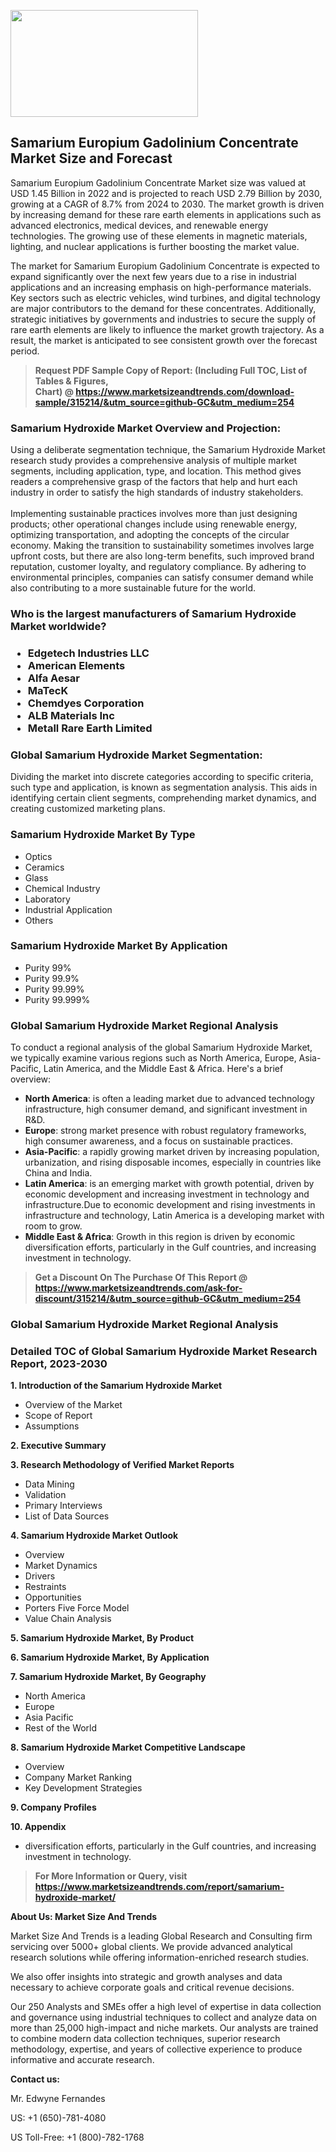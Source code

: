 <p><img class="alignnone size-medium wp-image-20088" src="https://ffe5etoiles.com/wp-content/uploads/2024/12/MST1-300x171.png" alt="" width="300" height="171" /></p><h2>Samarium Europium Gadolinium Concentrate Market Size and Forecast</h2><p>Samarium Europium Gadolinium Concentrate Market size was valued at USD 1.45 Billion in 2022 and is projected to reach USD 2.79 Billion by 2030, growing at a CAGR of 8.7% from 2024 to 2030. The market growth is driven by increasing demand for these rare earth elements in applications such as advanced electronics, medical devices, and renewable energy technologies. The growing use of these elements in magnetic materials, lighting, and nuclear applications is further boosting the market value.</p><p>The market for Samarium Europium Gadolinium Concentrate is expected to expand significantly over the next few years due to a rise in industrial applications and an increasing emphasis on high-performance materials. Key sectors such as electric vehicles, wind turbines, and digital technology are major contributors to the demand for these concentrates. Additionally, strategic initiatives by governments and industries to secure the supply of rare earth elements are likely to influence the market growth trajectory. As a result, the market is anticipated to see consistent growth over the forecast period.</p></p><blockquote id="" class=""><strong>Request PDF Sample Copy of Report: (Including Full TOC, List of Tables &amp; Figures, Chart)&nbsp;@&nbsp;<strong><a href="https://www.marketsizeandtrends.com/download-sample/315214/&utm_source=github-GC&utm_medium=254" target="_blank">https://www.marketsizeandtrends.com/download-sample/315214/&utm_source=github-GC&utm_medium=254</a></strong></strong></blockquote><h3 id="" class="">Samarium Hydroxide Market&nbsp;Overview and Projection:</h3><p id="" class="">Using a deliberate segmentation technique, the Samarium Hydroxide Market research study provides a comprehensive analysis of multiple market segments, including application, type, and location. This method gives readers a comprehensive grasp of the factors that help and hurt each industry in order to satisfy the high standards of industry stakeholders. <br /> <br />Implementing sustainable practices involves more than just designing products; other operational changes include using renewable energy, optimizing transportation, and adopting the concepts of the circular economy. Making the transition to sustainability sometimes involves large upfront costs, but there are also long-term benefits, such improved brand reputation, customer loyalty, and regulatory compliance. By adhering to environmental principles, companies can satisfy consumer demand while also contributing to a more sustainable future for the world.</p><h3 id="" class="">Who is the largest manufacturers of&nbsp;Samarium Hydroxide Market worldwide?</h3><h3 class=""><p><ul><li>Edgetech Industries LLC </li><li> American Elements </li><li> Alfa Aesar </li><li> MaTecK </li><li> Chemdyes Corporation </li><li> ALB Materials Inc </li><li> Metall Rare Earth Limited</li></ul></p></h3><h3 id="" class="">Global&nbsp;Samarium Hydroxide Market Segmentation:</h3><p id="" class="">Dividing the market into discrete categories according to specific criteria, such type and application, is known as segmentation analysis. This aids in identifying certain client segments, comprehending market dynamics, and creating customized marketing plans.</p><h3 id="" class="">Samarium Hydroxide Market&nbsp;By Type</h3><p><p><ul><li>Optics</li><li> Ceramics</li><li> Glass</li><li> Chemical Industry</li><li> Laboratory</li><li> Industrial Application</li><li> Others</p></li></ul></p></p><h3 id="" class="">Samarium Hydroxide Market&nbsp;By Application</h3><p class=""><p><ul><li>Purity 99%</li><li> Purity 99.9%</li><li> Purity 99.99%</li><li> Purity 99.999%</li></ul></p></p><h3 id="" class="">Global Samarium Hydroxide Market Regional Analysis</h3><p id="" class="">To conduct a regional analysis of the global Samarium Hydroxide Market, we typically examine various regions such as North America, Europe, Asia-Pacific, Latin America, and the Middle East &amp; Africa. Here's a brief overview:</p><ul><li><strong>North America</strong>: is often a leading market due to advanced technology infrastructure, high consumer demand, and significant investment in R&amp;D.</li><li><strong>Europe</strong>: strong market presence with robust regulatory frameworks, high consumer awareness, and a focus on sustainable practices.</li><li><strong>Asia-Pacific</strong>: a rapidly growing market driven by increasing population, urbanization, and rising disposable incomes, especially in countries like China and India.</li><li><strong>Latin America</strong>: is an emerging market with growth potential, driven by economic development and increasing investment in technology and infrastructure.Due to economic development and rising investments in infrastructure and technology, Latin America is a developing market with room to grow.</li><li><strong>Middle East &amp; Africa</strong>: Growth in this region is driven by economic diversification efforts, particularly in the Gulf countries, and increasing investment in technology.</li></ul><blockquote id="" class=""><strong>Get a Discount On The Purchase Of This Report @ <strong><a href="https://www.marketsizeandtrends.com/ask-for-discount/315214/&utm_source=github-GC&utm_medium=254" target="_blank">https://www.marketsizeandtrends.com/ask-for-discount/315214/&utm_source=github-GC&utm_medium=254</a></strong></strong></blockquote><h3 id="" class="">Global Samarium Hydroxide Market Regional Analysis</h3><h3 id="" class="">Detailed TOC of Global Samarium Hydroxide Market Research Report, 2023-2030</h3><p id="" class=""><strong>1. Introduction of the Samarium Hydroxide Market</strong></p><ul><li>Overview of the Market</li><li>Scope of Report</li><li>Assumptions</li></ul><p id="" class=""><strong>2. Executive Summary</strong></p><p id="" class=""><strong>3. Research Methodology of Verified Market Reports</strong></p><ul><li>Data Mining</li><li>Validation</li><li>Primary Interviews</li><li>List of Data Sources</li></ul><p id="" class=""><strong>4. Samarium Hydroxide Market Outlook</strong></p><ul><li>Overview</li><li>Market Dynamics</li><li>Drivers</li><li>Restraints</li><li>Opportunities</li><li>Porters Five Force Model</li><li>Value Chain Analysis</li></ul><p id="" class=""><strong>5. Samarium Hydroxide Market, By Product</strong></p><p id="" class=""><strong>6. Samarium Hydroxide Market, By Application</strong></p><p id="" class=""><strong>7. Samarium Hydroxide Market, By Geography</strong></p><ul><li>North America</li><li>Europe</li><li>Asia Pacific</li><li>Rest of the World</li></ul><p id="" class=""><strong>8. Samarium Hydroxide Market Competitive Landscape</strong></p><ul><li>Overview</li><li>Company Market Ranking</li><li>Key Development Strategies</li></ul><p id="" class=""><strong>9. Company Profiles</strong></p><p id="" class=""><strong>10. Appendix</strong></p><ul><li>diversification efforts, particularly in the Gulf countries, and increasing investment in technology.</li></ul><blockquote id="" class=""><strong>For More Information or Query, visit <strong><strong><a href="https://www.marketsizeandtrends.com/report/samarium-hydroxide-market/" target="_blank">https://www.marketsizeandtrends.com/report/samarium-hydroxide-market/</a></strong></strong></strong></blockquote><p id="" class=""><strong>About Us: Market Size And Trends</strong></p><p id="" class="">Market Size And Trends is a leading Global Research and Consulting firm servicing over 5000+ global clients. We provide advanced analytical research solutions while offering information-enriched research studies.</p><p id="" class="">We also offer insights into strategic and growth analyses and data necessary to achieve corporate goals and critical revenue decisions.</p><p id="" class="">Our 250 Analysts and SMEs offer a high level of expertise in data collection and governance using industrial techniques to collect and analyze data on more than 25,000 high-impact and niche markets. Our analysts are trained to combine modern data collection techniques, superior research methodology, expertise, and years of collective experience to produce informative and accurate research.</p><p id="" class=""><strong>Contact us:</strong></p><p id="" class="">Mr. Edwyne Fernandes</p><p id="" class="">US: +1 (650)-781-4080</p><p id="" class="">US Toll-Free: +1 (800)-782-1768</p>
